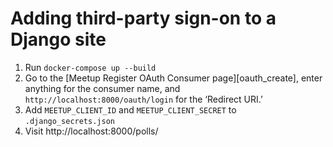 # Adding third-party sign-on to a Django site

 1. Run `docker-compose up --build`
 2. Go to the [Meetup Register OAuth Consumer page][oauth_create],
    enter anything for the consumer name, and
    `http://localhost:8000/oauth/login` for the ‘Redirect URI.’
 3. Add `MEETUP_CLIENT_ID` and `MEETUP_CLIENT_SECRET` to
   `.django_secrets.json`
 4. Visit http://localhost:8000/polls/

[create]: https://secure.meetup.com/meetup_api/oauth_consumers/create

